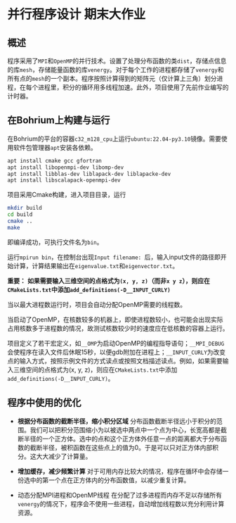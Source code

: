 # 并行程序设计 期末大作业

## 概述

程序采用了`MPI`和`OpenMP`的并行技术。设置了处理分布函数的类`dist`，存储点信息的库`mesh`，存储能量函数的库`venergy`。对于每个工作的进程都存储了`venergy`和所有点的`mesh`的一个副本。程序按照计算得到的矩阵元（仅计算上三角）划分进程，在每个进程里，积分的循环用多线程加速。此外，项目使用了先前作业编写的计时器。

## 在Bohrium上构建与运行

在Bohrium的平台的容器`c32_m128_cpu`上运行`ubuntu:22.04-py3.10`镜像。需要使用软件包管理器`apt`安装各依赖。
    
```bash
apt install cmake gcc gfortran
apt install libopenmpi-dev libomp-dev
apt install libblas-dev liblapack-dev liblapacke-dev
apt install libscalapack-openmpi-dev
```
项目采用Cmake构建，进入项目目录，运行
```bash
mkdir build
cd build
cmake ..
make
```
即编译成功，可执行文件名为`bin`。

运行`mpirun bin`，在控制台出现`Input filename: `后，输入input文件的路径即开始计算，计算结果输出在`eigenvalue.txt`和`eigenvector.txt`。

**重要：**
**如果需要输入三维空间的点格式为`(x, y, z)`（而非`x y z`），则应在`CMakeLists.txt`中添加`add_definitions(-D__INPUT_CURLY)`**

当以最大进程数运行时，项目会自动分配OpenMP需要的线程数。

当启动了OpenMP，在核数较多的机器上，即使进程数较小，也可能会出现实际占用核数多于进程数的情况，故测试核数较少时的速度应在低核数的容器上运行。

项目定义了若干宏定义，如`__OMP`为启动OpenMP的编程指导语句；`__MPI_DEBUG`会使程序在读入文件后休眠15秒，以便gdb附加在进程上；`__INPUT_CURLY`为改变点的输入方式，按照示例文件的方式读点或按照文档描述读点。例如，如果需要输入三维空间的点格式为(x, y, z)，则应在`CMakeLists.txt`中添加`add_definitions(-D__INPUT_CURLY)`。

## 程序中使用的优化

* **根据分布函数的截断半径，缩小积分区域**
分布函数截断半径远小于积分的范围。我们可以把积分范围缩小为以被选中两点中一个点为中心，长宽高都是截断半径的一个正方体。选中的点和这个正方体外任意一点的距离都大于分布函数的截断半径，被积函数在这些点上的值为0。于是可以只对正方体内部积分。这大大减少了计算量。

* **增加缓存，减少频繁计算**
对于可用内存比较大的情况，程序在循环中会存储一份选中的第一个点在正方体内的分布函数值，以减少重复计算。

* 动态分配MPI进程和OpenMP线程
在分配了过多进程而内存不足以存储所有`venergy`的情况下，程序会不使用一些进程，自动增加线程数以充分利用计算资源。
